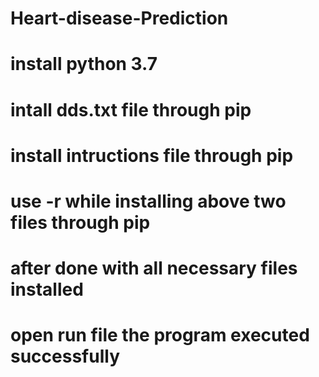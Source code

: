 # Heart-disease-Prediction
# install python 3.7
# intall dds.txt file through pip
# install intructions file through pip
# use -r while installing above two files through pip 
# after done with all necessary files installed
# open run file the program executed successfully 

